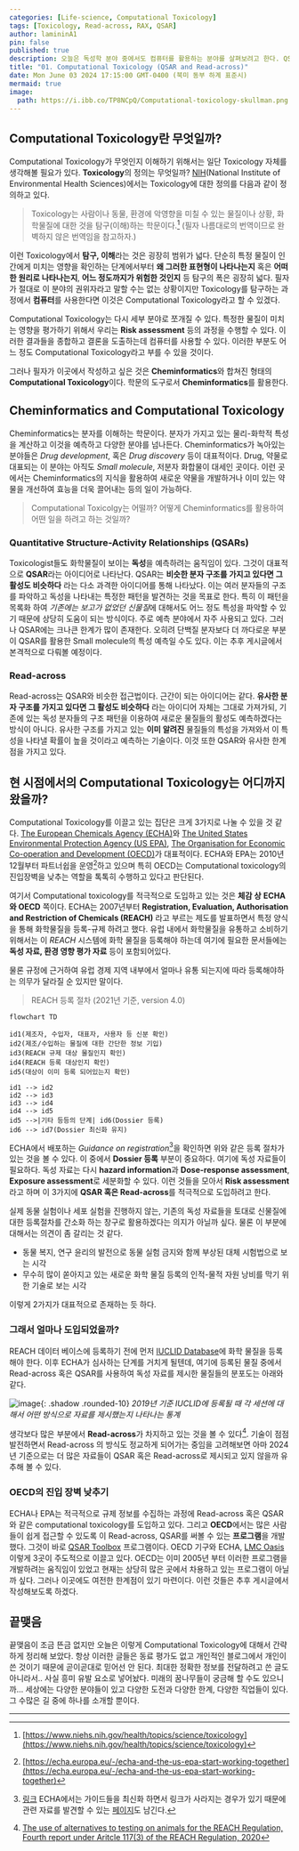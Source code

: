 ```yaml
---
categories: [Life-science, Computational Toxicology]
tags: [Toxicology, Read-across, RAX, QSAR]
author: lamininA1
pin: false
published: true
description: 오늘은 독성학 분야 중에서도 컴퓨터를 활용하는 분야를 살펴보려고 한다. QSAR나 Read-across로 귀결되는 이 분야를 간략하게 알아보자.
title: "01. Computational Toxicology (QSAR and Read-across)"
date: Mon June 03 2024 17:15:00 GMT-0400 (북미 동부 하계 표준시)
mermaid: true
image:
  path: https://i.ibb.co/TP8NCpQ/Computational-toxicology-skullman.png
---
```


## Computational Toxicology란 무엇일까?

Computational Toxicology가 무엇인지 이해하기 위해서는 일단 Toxicology 자체를 생각해볼 필요가 있다. **Toxicology**의 정의는 무엇일까?
[NIH](https://www.niehs.nih.gov/)(National Institute of Environmental Health Sciences)에서는 Toxicology에 대한 정의를 다음과 같이 정의하고 있다.

> Toxicology는 사람이나 동물, 환경에 악영향을 미칠 수 있는 물질이나 상황, 화학물질에 대한 것을 탐구(이해)하는 학문이다.[^NIH] (필자 나름대로의 번역이므로 완벽하지 않은 번역임을 참고하자.)

이런 Toxicology에서 **탐구, 이해**라는 것은 굉장히 범위가 넓다. 단순히 특정 물질이 인간에게 미치는 영향을 확인하는 단계에서부터 **왜 그러한 표현형이 나타나는지** 혹은 **어떠한 원리로 나타나는지**, **어느 정도까지가 위험한 것인지** 등 탐구의 폭은 굉장히 넓다. 필자가 절대로 이 분야의 권위자라고 말할 수는 없는 상황이지만 Toxicology를 탐구하는 과정에서 **컴퓨터**를 사용한다면 이것은 Computational Toxicology라고 할 수 있겠다.

Computational Toxicology는 다시 세부 분야로 쪼개질 수 있다. 특정한 물질이 미치는 영향을 평가하기 위해서 우리는 **Risk assessment** 등의 과정을 수행할 수 있다. 이러한 결과들을 종합하고 결론을 도출하는데 컴퓨터를 사용할 수 있다. 이러한 부분도 어느 정도 Computational Toxicology라고 부를 수 있을 것이다.

그러나 필자가 이곳에서 작성하고 싶은 것은 **Cheminformatics**와 합쳐진 형태의 **Computational Toxicology**이다. 학문의 도구로서 **Cheminformatics**를 활용한다.

## Cheminformatics and Computational Toxicology

Cheminformatics는 분자를 이해하는 학문이다. 분자가 가지고 있는 물리-화학적 특성을 계산하고 이것을 예측하고 다양한 분야를 넘나든다. Cheminformatics가 녹아있는 분야들은 *Drug development*, 혹은 *Drug discovery* 등이 대표적이다. Drug, 약물로 대표되는 이 분야는 아직도 *Small molecule*, 저분자 화합물이 대세인 곳이다. 이런 곳에서는 Cheminformatics의 지식을 활용하여 새로운 약물을 개발하거나 이미 있는 약물을 개선하여 효능을 더욱 끌어내는 등의 일이 가능하다.

>Computational Toxicolgy는 어떨까? 어떻게 Cheminformatics를 활용하여 어떤 일을 하려고 하는 것일까?

### Quantitative Structure-Activity Relationships (QSARs)

Toxicologist들도 화학물질이 보이는 **독성**을 예측하려는 움직임이 있다. 그것이 대표적으로 **QSAR**라는 아이디어로 나타난다. QSAR는 **비슷한 분자 구조를 가지고 있다면 그 활성도 비슷하다** 라는 다소 과격한 아이디어를 통해 나타났다. 이는 여러 분자들의 구조를 파악하고 독성을 나타내는 특정한 패턴을 발견하는 것을 목표로 한다. 특히 이 패턴을 목록화 하여 *기존에는 보고가 없었던 신물질*에 대해서도 어느 정도 특성을 파악할 수 있기 때문에 상당히 도움이 되는 방식이다. 주로 예측 분야에서 자주 사용되고 있다.
그러나 QSAR에는 크나큰 한계가 많이 존재한다. 오히려 단백질 분자보다 더 까다로운 부분이 QSAR를 활용한 Small molecule의 특성 예측일 수도 있다. 이는 추후 게시글에서 본격적으로 다뤄볼 예정이다.

### Read-across

Read-across는 QSAR와 비슷한 접근법이다. 근간이 되는 아이디어는 같다. **유사한 분자 구조를 가지고 있다면 그 활성도 비슷하다** 라는 아이디어 자체는 그대로 가져가되, 기존에 있는 독성 분자들의 구조 패턴을 이용하여 새로운 물질들의 활성도 예측하겠다는 방식이 아니다.
유사한 구조를 가지고 있는 **이미 알려진** 물질들의 특성을 가져와서 이 특성을 나타낼 확률이 높을 것이라고 예측하는 기술이다. 이것 또한 QSAR와 유사한 한계점을 가지고 있다.

## 현 시점에서의 Computational Toxicology는 어디까지 왔을까?

Computational Toxicology를 이끌고 있는 집단은 크게 3가지로 나눌 수 있을 것 같다. [The European Chemicals Agency (ECHA)](https://echa.europa.eu/home)와 [The United States Environmental Protection Agency (US EPA)](https://www.epa.gov/), [The Organisation for Economic Co-operation and Development (OECD)](https://www.oecd.org/)가 대표적이다. ECHA와 EPA는 2010년 12월부터 파트너쉽을 운영[^ECHAEPA]하고 있으며 특히 OECD는 Computational toxicology의 진입장벽을 낮추는 역할을 톡톡히 수행하고 있다고 판단된다.

여기서 Computational toxicology를 적극적으로 도입하고 있는 것은 **체감 상** **ECHA와 OECD** 쪽이다. ECHA는 2007년부터 **Registration, Evaluation, Authorisation and Restriction of Chemicals (REACH)** 라고 부르는 제도를 발표하면서 특정 양식을 통해 화학물질을 등록-규제 하려고 했다. 유럽 내에서 화학물질을 유통하고 소비하기 위해서는 이 *REACH* 시스템에 화학 물질을 등록해야 하는데 여기에 필요한 문서들에는 **독성 자료, 환경 영향 평가 자료** 등이 포함되어있다.

물론 규정에 근거하여 유럽 경제 지역 내부에서 얼마나 유통 되는지에 따라 등록해야하는 의무가 달라질 순 있지만 말이다.

> REACH 등록 절차 (2021년 기준, version 4.0)

```mermaid
flowchart TD

id1(제조자, 수입자, 대표자, 사용자 등 신분 확인)
id2(제조/수입하는 물질에 대한 간단한 정보 기입)
id3(REACH 규제 대상 물질인지 확인)
id4(REACH 등록 대상인지 확인)
id5(대상이 이미 등록 되어있는지 확인)

id1 --> id2
id2 --> id3
id3 --> id4
id4 --> id5
id5 -->|기타 등등의 단계| id6(Dossier 등록)
id6 --> id7(Dossier 최신화 유지)

```

ECHA에서 배포하는 *Guidance on registration*[^REACHguide]을 확인하면 위와 같은 등록 절차가 있는 것을 볼 수 있다. 이 중에서 **Dossier 등록** 부분이 중요하다. 여기에 독성 자료들이 필요하다. 독성 자료는 다시 **hazard information**과 **Dose-response assessment**, **Exposure assessment**로 세분화할 수 있다. 이런 것들을 모아서 **Risk assessment**라고 하며 이 3가지에 **QSAR 혹은 Read-across**를 적극적으로 도입하려고 한다.

  실제 동물 실험이나 세포 실험을 진행하지 않는, 기존의 독성 자료들을 토대로 신물질에 대한 등록절차를 간소화 하는 창구로 활용하겠다는 의지가 아닐까 싶다. 물론 이 부분에 대해서는 의견이 좀 갈리는 것 같다.

- 동물 복지, 연구 윤리의 발전으로 동물 실험 금지와 함께 부상된 대체 시험법으로 보는 시각
- 무수히 많이 쏟아지고 있는 새로운 화학 물질 등록의 인적-물적 자원 낭비를 막기 위한 기술로 보는 시각

이렇게 2가지가 대표적으로 존재하는 듯 하다.

### 그래서 얼마나 도입되었을까?

REACH 데이터 베이스에 등록하기 전에 먼저 [IUCLID Database](https://iuclid6.echa.europa.eu/)에 화학 물질을 등록해야 한다. 이후 ECHA가 심사하는 단계를 거치게 될텐데, 여기에 등록된 물질 중에서 Read-across 혹은 QSAR를 사용하여 독성 자료를 제시한 물질들의 분포도는 아래와 같다.

![image](/assets/img/2024-06-03-01-Computational-Toxicology-QSAR-and-Read-across/Pasted-image-20240603164747.png){: .shadow .rounded-10}
_2019년 기준 IUCLID에 등록될 때 각 세션에 대해서 어떤 방식으로 자료를 제시했는지 나타나는 통계_

생각보다 많은 부분에서 **Read-across**가 차지하고 있는 것을 볼 수 있다[^IUCLID]. 기술이 점점 발전하면서 Read-across 의 방식도 정교하게 되어가는 중임을 고려해보면 아마 2024년 기준으로는 더 많은 자료들이 QSAR 혹은 Read-across로 제시되고 있지 않을까 유추해 볼 수 있다.

### OECD의 진입 장벽 낮추기

ECHA나 EPA는 적극적으로 규제 정보를 수집하는 과정에 Read-across 혹은 QSAR와 같은 computational toxicology를 도입하고 있다. 그리고 **OECD**에서는 많은 사람들이 쉽게 접근할 수 있도록 이 Read-across, QSAR를 써볼 수 있는 **프로그램**을 개발했다.
그것이 바로 [QSAR Toolbox](https://qsartoolbox.org/) 프로그램이다. OECD 기구와 ECHA, [LMC Oasis](https://oasis-lmc.org/) 이렇게 3곳이 주도적으로 이끌고 있다. OECD는 이미 2005년 부터 이러한 프로그램을 개발하려는 움직임이 있었고 현재는 상당히 많은 곳에서 차용하고 있는 프로그램이 아닐까 싶다. 그러나 이곳에도 여전한 한계점이 있기 마련이다. 이런 것들은 추후 게시글에서 작성해보도록 하겠다.

## 끝맺음

끝맺음이 조금 뜬금 없지만 오늘은 이렇게 Computational Toxicology에 대해서 간략하게 정리해 보았다. 항상 이러한 글들은 동료 평가도 없고 개인적인 블로그에서 개인이 쓴 것이기 때문에 곧이곧대로 믿어선 안 된다. 최대한 정확한 정보를 전달하려고 쓴 글도 아니라서.. 사실 흥미 유발 요소로 넣어놨다. 미래의 꿈나무들이 궁금해 할 수도 있으니까...
세상에는 다양한 분야들이 있고 다양한 도전과 다양한 한계, 다양한 직업들이 있다. 그 수많은 길 중에 하나를 소개할 뿐이다.


---

[^NIH]: [https://www.niehs.nih.gov/health/topics/science/toxicology](https://www.niehs.nih.gov/health/topics/science/toxicology)
[^ECHAEPA]: [https://echa.europa.eu/-/echa-and-the-us-epa-start-working-together](https://echa.europa.eu/-/echa-and-the-us-epa-start-working-together)
[^REACHguide]: [링크](https://echa.europa.eu/documents/10162/2324906/registration_en.pdf/de54853d-e19e-4528-9b34-8680944372f2) ECHA에서는 가이드들을 최신화 하면서 링크가 사라지는 경우가 있기 때문에 관련 자료를 발견할 수 있는 [페이지](https://echa.europa.eu/regulations/reach/registration)도 남긴다.
[^IUCLID]: [The use of alternatives to testing on animals for the REACH Regulation, Fourth report under Aritcle 117(3) of the REACH Regulation, 2020](https://echa.europa.eu/documents/10162/0/alternatives_test_animals_2020_en.pdf) 





